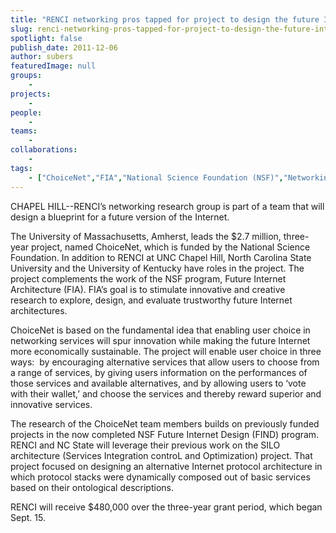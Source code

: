 ```yaml
---
title: "RENCI networking pros tapped for project to design the future Internet"
slug: renci-networking-pros-tapped-for-project-to-design-the-future-internet
spotlight: false
publish_date: 2011-12-06
author: subers
featuredImage: null
groups:
    - 
projects:
    - 
people:
    - 
teams: 
    - 
collaborations:
    - 
tags:
    - ["ChoiceNet","FIA","National Science Foundation (NSF)","Networking","North Carolina State University","SILO"]
---
```

CHAPEL HILL--RENCI’s networking research group is part of a team that will design a blueprint for a future version of the Internet.

The University of Massachusetts, Amherst, leads the $2.7 million, three-year project, named ChoiceNet, which is funded by the National Science Foundation. In addition to RENCI at UNC Chapel Hill, North Carolina State University and the University of Kentucky have roles in the project. The project complements the work of the NSF program, Future Internet Architecture (FIA). FIA’s goal is to stimulate innovative and creative research to explore, design, and evaluate trustworthy future Internet architectures. <!--more-->

ChoiceNet is based on the fundamental idea that enabling user choice in networking services will spur innovation while making the future Internet more economically sustainable. The project will enable user choice in three ways:  by encouraging alternative services that allow users to choose from a range of services, by giving users information on the performances of those services and available alternatives, and by allowing users to ‘vote with their wallet,’ and choose the services and thereby reward superior and innovative services.

The research of the ChoiceNet team members builds on previously funded projects in the now completed NSF Future Internet Design (FIND) program. RENCI and NC State will leverage their previous work on the SILO architecture (Services Integration controL and Optimization) project. That project focused on designing an alternative Internet protocol architecture in which protocol stacks were dynamically composed out of basic services based on their ontological descriptions.

RENCI will receive $480,000 over the three-year grant period, which began Sept. 15.

